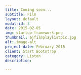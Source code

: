 ```yaml
---
title: Coming soon...
subtitle: Film
layout: default
modal-id: 3
date: 2015-02-05
img: startup-framework.png
thumbnail: ajfilmplaylistpic.jpg
alt: image-alt
project-date: February 2015
client: Start Bootstrap
category: Listen
description: 

---
```

